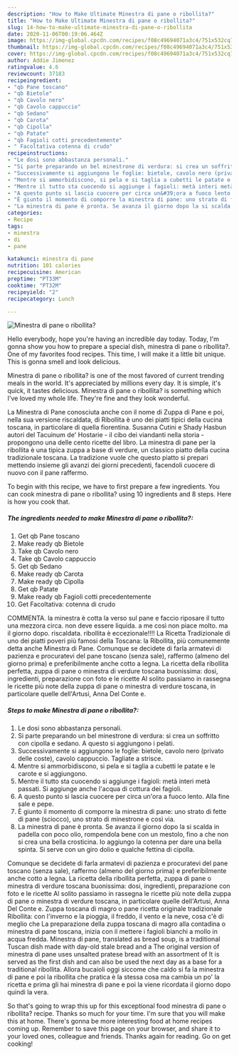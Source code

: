 ```yaml
---
description: "How to Make Ultimate Minestra di pane o ribollita?"
title: "How to Make Ultimate Minestra di pane o ribollita?"
slug: 14-how-to-make-ultimate-minestra-di-pane-o-ribollita
date: 2020-11-06T00:19:06.464Z
image: https://img-global.cpcdn.com/recipes/f08c49694071a3c4/751x532cq70/minestra-di-pane-o-ribollita-recipe-main-photo.jpg
thumbnail: https://img-global.cpcdn.com/recipes/f08c49694071a3c4/751x532cq70/minestra-di-pane-o-ribollita-recipe-main-photo.jpg
cover: https://img-global.cpcdn.com/recipes/f08c49694071a3c4/751x532cq70/minestra-di-pane-o-ribollita-recipe-main-photo.jpg
author: Addie Jimenez
ratingvalue: 4.6
reviewcount: 37183
recipeingredient:
- "qb Pane toscano"
- "qb Bietole"
- "qb Cavolo nero"
- "qb Cavolo cappuccio"
- "qb Sedano"
- "qb Carota"
- "qb Cipolla"
- "qb Patate"
- "qb Fagioli cotti precedentemente"
- " Facoltativa cotenna di crudo"
recipeinstructions:
- "Le dosi sono abbastanza personali."
- "Si parte preparando un bel minestrone di verdura: si crea un soffritto con cipolla e sedano. A questo si aggiungono i pelati."
- "Successivamente si aggiungono le foglie: bietole, cavolo nero (privato delle coste), cavolo cappuccio. Tagliate a strisce."
- "Mentre si ammorbidiscono, si pela e si taglia a cubetti le patate e le carote e si aggiungono."
- "Mentre il tutto sta cuocendo si aggiunge i fagioli: metà interi metà passati. Si aggiunge anche l&#39;acqua di cottura dei fagioli."
- "A questo punto si lascia cuocere per circa un&#39;ora a fuoco lento. Alla fine sale e pepe."
- "È giunto il momento di comporre la minestra di pane: uno strato di fette di pane (sciocco), uno strato di minestrone e così via."
- "La minestra di pane è pronta. Se avanza il giorno dopo la si scalda in padella con poco olio, rompendola bene con un mestolo, fino a che non si crea una bella crosticina. Io aggiungo la cotenna per dare una bella spinta. Si serve con un giro dolio e qualche fettina di cipolla."
categories:
- Recipe
tags:
- minestra
- di
- pane

katakunci: minestra di pane 
nutrition: 101 calories
recipecuisine: American
preptime: "PT33M"
cooktime: "PT32M"
recipeyield: "2"
recipecategory: Lunch

---
```



![Minestra di pane o ribollita?](https://img-global.cpcdn.com/recipes/f08c49694071a3c4/751x532cq70/minestra-di-pane-o-ribollita-recipe-main-photo.jpg)

Hello everybody, hope you're having an incredible day today. Today, I'm gonna show you how to prepare a special dish, minestra di pane o ribollita?. One of my favorites food recipes. This time, I will make it a little bit unique. This is gonna smell and look delicious.

Minestra di pane o ribollita? is one of the most favored of current trending meals in the world. It's appreciated by millions every day. It is simple, it's quick, it tastes delicious. Minestra di pane o ribollita? is something which I've loved my whole life. They're fine and they look wonderful.

La Minestra di Pane conosciuta anche con il nome di Zuppa di Pane e poi, nella sua versione riscaldata, di Ribollita è uno dei piatti tipici della cucina toscana, in particolare di quella fiorentina. Susanna Cutini e Shady Hasbun autori del Tacuinum de&#39; Hostarie - il cibo dei viandanti nella storia - propongono una delle cento ricette del libro. La minestra di pane per la ribollita è una tipica zuppa a base di verdure, un classico piatto della cucina tradizionale toscana. La tradizione vuole che questo piatto si prepari mettendo insieme gli avanzi dei giorni precedenti, facendoli cuocere di nuovo con il pane raffermo.


To begin with this recipe, we have to first prepare a few ingredients. You can cook minestra di pane o ribollita? using 10 ingredients and 8 steps. Here is how you cook that.

<!--inarticleads1-->

##### The ingredients needed to make Minestra di pane o ribollita?:

1. Get qb Pane toscano
1. Make ready qb Bietole
1. Take qb Cavolo nero
1. Take qb Cavolo cappuccio
1. Get qb Sedano
1. Make ready qb Carota
1. Make ready qb Cipolla
1. Get qb Patate
1. Make ready qb Fagioli cotti precedentemente
1. Get  Facoltativa: cotenna di crudo


COMMENTA. la minestra è cotta la verso sul pane e faccio riposare il tutto una mezzora circa. non deve essere liquida. a me così non piace molto. ma il giorno dopo. riscaldata. ribollita è eccezionale!!!! La Ricetta Tradizionale di uno dei piatti poveri più famosi della Toscana: la Ribollita, più comunemente detta anche Minestra di Pane. Comunque se decidete di farla armatevi di pazienza e procuratevi del pane toscano (senza sale), raffermo (almeno del giorno prima) e preferibilmente anche cotto a legna. La ricetta della ribollita perfetta, zuppa di pane o minestra di verdure toscana buonissima: dosi, ingredienti, preparazione con foto e le ricette Al solito passiamo in rassegna le ricette più note della zuppa di pane o minestra di verdure toscana, in particolare quelle dell&#39;Artusi, Anna Del Conte e. 

<!--inarticleads2-->

##### Steps to make Minestra di pane o ribollita?:

1. Le dosi sono abbastanza personali.
1. Si parte preparando un bel minestrone di verdura: si crea un soffritto con cipolla e sedano. A questo si aggiungono i pelati.
1. Successivamente si aggiungono le foglie: bietole, cavolo nero (privato delle coste), cavolo cappuccio. Tagliate a strisce.
1. Mentre si ammorbidiscono, si pela e si taglia a cubetti le patate e le carote e si aggiungono.
1. Mentre il tutto sta cuocendo si aggiunge i fagioli: metà interi metà passati. Si aggiunge anche l&#39;acqua di cottura dei fagioli.
1. A questo punto si lascia cuocere per circa un&#39;ora a fuoco lento. Alla fine sale e pepe.
1. È giunto il momento di comporre la minestra di pane: uno strato di fette di pane (sciocco), uno strato di minestrone e così via.
1. La minestra di pane è pronta. Se avanza il giorno dopo la si scalda in padella con poco olio, rompendola bene con un mestolo, fino a che non si crea una bella crosticina. Io aggiungo la cotenna per dare una bella spinta. Si serve con un giro dolio e qualche fettina di cipolla.


Comunque se decidete di farla armatevi di pazienza e procuratevi del pane toscano (senza sale), raffermo (almeno del giorno prima) e preferibilmente anche cotto a legna. La ricetta della ribollita perfetta, zuppa di pane o minestra di verdure toscana buonissima: dosi, ingredienti, preparazione con foto e le ricette Al solito passiamo in rassegna le ricette più note della zuppa di pane o minestra di verdure toscana, in particolare quelle dell&#39;Artusi, Anna Del Conte e. Zuppa toscana di magro o pane ricetta originale tradizionale Ribollita: con l&#39;inverno e la pioggia, il freddo, il vento e la neve, cosa c&#39;è di meglio che La preparazione della zuppa toscana di magro alla contadina o minestra di pane toscana, inizia con il mettere i fagioli bianchi a mollo in acqua fredda. Minestra di pane, translated as bread soup, is a traditional Tuscan dish made with day-old stale bread and a The original version of minestra di pane uses unsalted pratese bread with an assortment of It is served as the first dish and can also be used the next day as a base for a traditional ribollita. Allora bucaioli oggi siccome che caldo si fa la minestra di pane e poi la ribollita che pratica è la stessa cosa ma cambia un po&#39; la ricetta e prima gli hai minestra di pane e poi la viene ricordata il giorno dopo quindi la vera. 

So that's going to wrap this up for this exceptional food minestra di pane o ribollita? recipe. Thanks so much for your time. I'm sure that you will make this at home. There's gonna be more interesting food at home recipes coming up. Remember to save this page on your browser, and share it to your loved ones, colleague and friends. Thanks again for reading. Go on get cooking!

